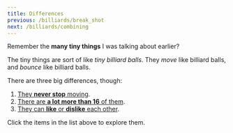 ```yaml
---
title: Differences
previous: /billiards/break_shot
next: /billiards/combining
---
```


<script>
    var sim = createSimulation({
        initialize: function(simulation) {
            var p = simulation.parameters;
            p.friction = 0.2;
            p.boxWidth = 30;

            initBilliards(simulation, 16);

    		setToolbarAvailableTools(simulation.toolbar, ["impulse"]);
        }
    });
</script>


Remember the **many tiny things** I was talking about earlier?


The tiny things are sort of like _tiny billiard balls_.
They _move_ like billiard balls, and _bounce_ like billiard balls.

There are three big differences, though:

1. [They **never stop** moving](/billiards/friction/stopping).
2. [There are **a lot more than 16** of them](/billiards/many/single_particle).
3. [They can **like** or **dislike** each other](/billiards/interaction/love).

Click the items in the list above to explore them.
